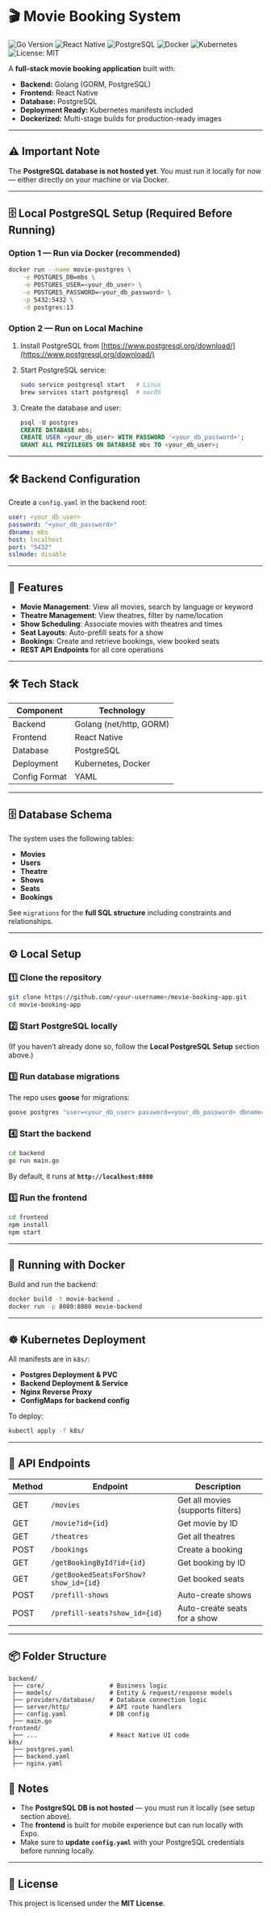 # 🎬 Movie Booking System

![Go Version](https://img.shields.io/badge/Go-1.21+-00ADD8?logo=go)
![React Native](https://img.shields.io/badge/React%20Native-0.73-blue?logo=react)
![PostgreSQL](https://img.shields.io/badge/PostgreSQL-13+-336791?logo=postgresql)
![Docker](https://img.shields.io/badge/Docker-ready-2496ED?logo=docker)
![Kubernetes](https://img.shields.io/badge/Kubernetes-ready-326CE5?logo=kubernetes)
![License: MIT](https://img.shields.io/badge/License-MIT-yellow.svg)

A **full-stack movie booking application** built with:

* **Backend:** Golang (GORM, PostgreSQL)
* **Frontend:** React Native
* **Database:** PostgreSQL
* **Deployment Ready:** Kubernetes manifests included
* **Dockerized:** Multi-stage builds for production-ready images

---

## ⚠️ Important Note

The **PostgreSQL database is not hosted yet**.
You must run it locally for now — either directly on your machine or via Docker.

---

## 🗄 Local PostgreSQL Setup (Required Before Running)

### Option 1 — Run via Docker (recommended)

```bash
docker run --name movie-postgres \
    -e POSTGRES_DB=mbs \
    -e POSTGRES_USER=<your_db_user> \
    -e POSTGRES_PASSWORD=<your_db_password> \
    -p 5432:5432 \
    -d postgres:13
```

### Option 2 — Run on Local Machine

1. Install PostgreSQL from [https://www.postgresql.org/download/](https://www.postgresql.org/download/)
2. Start PostgreSQL service:

   ```bash
   sudo service postgresql start   # Linux  
   brew services start postgresql  # macOS  
   ```
3. Create the database and user:

   ```sql
   psql -U postgres
   CREATE DATABASE mbs;
   CREATE USER <your_db_user> WITH PASSWORD '<your_db_password>';
   GRANT ALL PRIVILEGES ON DATABASE mbs TO <your_db_user>;
   ```

---

## 🛠 Backend Configuration

Create a `config.yaml` in the backend root:

```yaml
user: <your_db_user>
password: "<your_db_password>"
dbname: mbs
host: localhost
port: "5432"
sslmode: disable
```

---

## 📌 Features

* **Movie Management**: View all movies, search by language or keyword
* **Theatre Management**: View theatres, filter by name/location
* **Show Scheduling**: Associate movies with theatres and times
* **Seat Layouts**: Auto-prefill seats for a show
* **Bookings**: Create and retrieve bookings, view booked seats
* **REST API Endpoints** for all core operations

---

## 🛠 Tech Stack

| Component     | Technology              |
| ------------- | ----------------------- |
| Backend       | Golang (net/http, GORM) |
| Frontend      | React Native            |
| Database      | PostgreSQL              |
| Deployment    | Kubernetes, Docker      |
| Config Format | YAML                    |

---

## 🗄 Database Schema

The system uses the following tables:

* **Movies**
* **Users**
* **Theatre**
* **Shows**
* **Seats**
* **Bookings**

See `migrations` for the **full SQL structure** including constraints and relationships.

---

## ⚙️ Local Setup

### 1️⃣ Clone the repository

```bash
git clone https://github.com/<your-username>/movie-booking-app.git
cd movie-booking-app
```

### 2️⃣ Start PostgreSQL locally

(If you haven’t already done so, follow the **Local PostgreSQL Setup** section above.)

### 3️⃣ Run database migrations

The repo uses **goose** for migrations:

```bash
goose postgres "user=<your_db_user> password=<your_db_password> dbname=mbs host=localhost sslmode=disable" up
```

### 4️⃣ Start the backend

```bash
cd backend
go run main.go
```

By default, it runs at **`http://localhost:8080`**

### 5️⃣ Run the frontend

```bash
cd frontend
npm install
npm start
```

---

## 🚀 Running with Docker

Build and run the backend:

```bash
docker build -t movie-backend .
docker run -p 8080:8080 movie-backend
```

---

## ☸ Kubernetes Deployment

All manifests are in `k8s/`:

* **Postgres Deployment & PVC**
* **Backend Deployment & Service**
* **Nginx Reverse Proxy**
* **ConfigMaps for backend config**

To deploy:

```bash
kubectl apply -f k8s/
```

---

## 🔗 API Endpoints

| Method | Endpoint                              | Description                       |
| ------ | ------------------------------------- | --------------------------------- |
| GET    | `/movies`                             | Get all movies (supports filters) |
| GET    | `/movie?id={id}`                      | Get movie by ID                   |
| GET    | `/theatres`                           | Get all theatres                  |
| POST   | `/bookings`                           | Create a booking                  |
| GET    | `/getBookingById?id={id}`             | Get booking by ID                 |
| GET    | `/getBookedSeatsForShow?show_id={id}` | Get booked seats                  |
| POST   | `/prefill-shows`                      | Auto-create shows                 |
| POST   | `/prefill-seats?show_id={id}`         | Auto-create seats for a show      |

---

## 📦 Folder Structure

```
backend/
 ├── core/                  # Business logic
 ├── models/                # Entity & request/response models
 ├── providers/database/    # Database connection logic
 ├── server/http/           # API route handlers
 ├── config.yaml            # DB config
 ├── main.go
frontend/
 ├── ...                    # React Native UI code
k8s/
 ├── postgres.yaml
 ├── backend.yaml
 ├── nginx.yaml
```

## 📝 Notes

* The **PostgreSQL DB is not hosted** — you must run it locally (see setup section above).
* The **frontend** is built for mobile experience but can run locally with Expo.
* Make sure to **update `config.yaml`** with your PostgreSQL credentials before running locally.

---

## 📄 License

This project is licensed under the **MIT License**.
